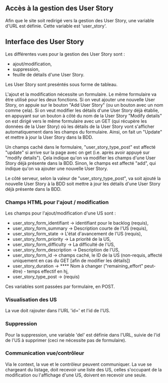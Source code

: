 
## Accès à la gestion des User Story

Afin que le site soit redirigé vers la gestion des User Story, une variable d'URL
est définie. Cette variable est 'user_story'.


## Interface des User Story

Les différentes vues pour la gestion des User Story sont :
* ajout/modification,
* suppression,
* feuille de détails d'une User Story.

Les User Story sont preséntés sous forme de tableau.


L'ajout et la modification nécessite un formulaire.  Le même formulaire 
va être utilisé pour les deux fonctions.  Si on veut ajouter une nouvelle
User Story, on appuie sur le bouton "Add User Story" (ou un bouton avec
un nom comme çela).  Si on veut modifier les détails d'une User Story déjà établie, en 
appuyant sur un bouton à côté du nom de la User Story "Modify details" on est dirigé vers le
même formulaire avec un GET (qui récupère les données de la User Story) 
où les détails de la User Story vont s'afficher automatiquement 
dans les champs du formulaire.  Ainsi, on fait un "Update" et mettre à jour 
la User Story dans la BDD.  

Un champs caché dans le formulaire, "user_story_type_post" est affecté "update"
si arrive sur la page avec on get (i.e. après avoir appuyé sur "modify details").
Çela indique qu'on va modifier les champs d'une User Story déjà présente dans la BDD.
Sinon, le champs est affecté "add", qui indique qu'on va ajouter une nouvelle
User Story.  

Le côté serveur, selon la valeur de "user_story_type_post", va soit ajouté la nouvelle 
User Story à la BDD soit mettre à jour les détails d'une User Story déjà présente dans la BDD.  

### Champs HTML pour l'ajout / modification

Les champs pour l'ajout/modification d'une US sont :

* user_story_form_identifiant ->  identifiant pour le backlog (requis),
* user_story_form_summary -> Description courte de l'US (requis),
* user_story_form_state -> L'état d'avancement de l'US (requis),
* user_story_form_priority -> La priorité de la US,
* user_story_form_difficulty -> La difficulté de l'US,
* user_story_form_description -> Description de l'US, 
* user_story_form_id -> champs caché, le ID de la US (non-requis, affecté uniquement en cas du GET [afin de modifier les détails])
* user_story_duration -> **** Nom à changer ("remaining_effort" peut-être) - temps effectif en hj,
* user_story_type_post -> (requis)


Ces variables sont passées par formulaire, en POST.


### Visualisation des US

La vue doit rajouter dans l'URL 'id=' et l'id de l'US.


### Suppression

Pour la suppression, une variable 'del' est définie dans l'URL, suivie 
de l'id de l'US à supprimer (ceci ne nécessite pas de formulaire).


### Communication vue/contrôleur

Via le context, la vue et le contrôleur peuvent communiquer.
La vue se chargeant du listage, doit recevoir une liste des US, celles s'occupant
de la modification ou l'affichage d'une US, doivent en recevoir une seule.
